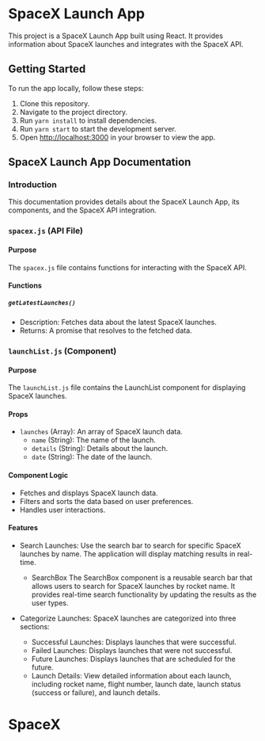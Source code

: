 # SpaceX Launch App

This project is a SpaceX Launch App built using React. It provides information about SpaceX launches and integrates with the SpaceX API.

## Getting Started

To run the app locally, follow these steps:

1. Clone this repository.
2. Navigate to the project directory.
3. Run `yarn install` to install dependencies.
4. Run `yarn start` to start the development server.
5. Open [http://localhost:3000](http://localhost:3000) in your browser to view the app.

## SpaceX Launch App Documentation

### Introduction

This documentation provides details about the SpaceX Launch App, its components, and the SpaceX API integration.

### `spacex.js` (API File)

#### Purpose

The `spacex.js` file contains functions for interacting with the SpaceX API.

#### Functions

##### `getLatestLaunches()`

- Description: Fetches data about the latest SpaceX launches.
- Returns: A promise that resolves to the fetched data.

### `launchList.js` (Component)

#### Purpose

The `launchList.js` file contains the LaunchList component for displaying SpaceX launches.

#### Props

- `launches` (Array): An array of SpaceX launch data.
  - `name` (String): The name of the launch.
  - `details` (String): Details about the launch.
  - `date` (String): The date of the launch.

#### Component Logic

- Fetches and displays SpaceX launch data.
- Filters and sorts the data based on user preferences.
- Handles user interactions.

#### Features
- Search Launches: Use the search bar to search for specific SpaceX launches by name. The application will display matching results in real-time.
  - SearchBox
  The SearchBox component is a reusable search bar that allows users to search for SpaceX launches by rocket name. It provides real-time search functionality by updating the results as the user types.

- Categorize Launches: SpaceX launches are categorized into three sections:

  -  Successful Launches: Displays launches that were successful.
  - Failed Launches: Displays launches that were not successful.
  - Future Launches: Displays launches that are scheduled for the future.
  - Launch Details: View detailed information about each launch, including rocket name, flight number, launch date, launch status (success or failure), and launch details.

# SpaceX

